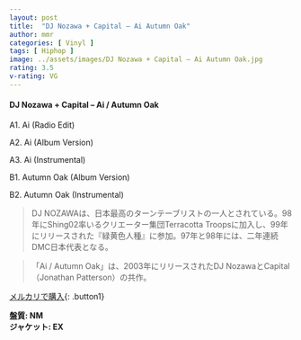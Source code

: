 ```yaml
---
layout: post
title:  "DJ Nozawa + Capital – Ai Autumn Oak"
author: mmr
categories: [ Vinyl ]
tags: [ Hiphop ]
image: ../assets/images/DJ Nozawa + Capital – Ai Autumn Oak.jpg
rating: 3.5
v-rating: VG
---
```


#### DJ Nozawa + Capital – Ai / Autumn Oak

A1. Ai (Radio Edit)

A2. Ai (Album Version)

A3. Ai (Instrumental)

B1. Autumn Oak (Album Version)

B2. Autumn Oak (Instrumental)

> DJ NOZAWAは、日本最高のターンテーブリストの一人とされている。98年にShing02率いるクリエーター集団Terracotta Troopsに加入し、99年にリリースされた『緑黄色人種』に参加。97年と98年には、二年連続DMC日本代表となる。

> 「Ai / Autumn Oak」は、2003年にリリースされたDJ NozawaとCapital（Jonathan Patterson）の共作。

[メルカリで購入](https://jp.mercari.com/item/m46537782118){: .button1}

<div class="mt-4 mb-4 d-flex align-items-center">
<strong class="mr-1">盤質: NM</strong>
</div>
<div class="mt-4 mb-4 d-flex align-items-center">
<strong class="mr-1">ジャケット: EX</strong>
</div>
